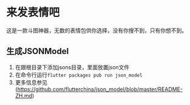 # 来发表情吧

这是一款斗图神器，无数的表情包供你选择，没有你搜不到，只有你想不到。

## 生成JSONModel
1. 在跟根目录下添加jsons目录，里面放置json文件
2. 在命令行运行`flutter packages pub run json_model`
3. 更多信息参见(https://github.com/flutterchina/json_model/blob/master/README-ZH.md)